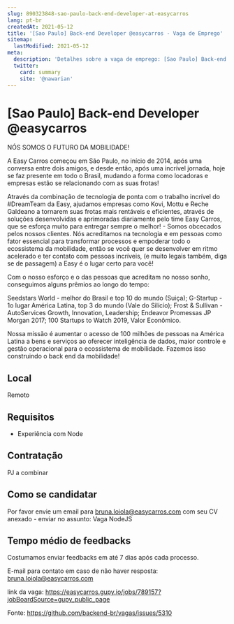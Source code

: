 ```yaml
---
slug: 890323848-sao-paulo-back-end-developer-at-easycarros
lang: pt-br
createdAt: 2021-05-12
title: '[Sao Paulo] Back-end Developer @easycarros - Vaga de Emprego'
sitemap:
  lastModified: 2021-05-12
meta:
  description: 'Detalhes sobre a vaga de emprego: [Sao Paulo] Back-end Developer @easycarros'
  twitter:
    card: summary
    site: '@nawarian'
---
```


# [Sao Paulo] Back-end Developer @easycarros

NÓS SOMOS O FUTURO DA MOBILIDADE!

A Easy Carros começou em São Paulo, no início de 2014, após uma conversa entre dois amigos, e desde então, após uma incrível jornada, hoje se faz presente em todo o Brasil, mudando a forma como locadoras e empresas estão se relacionando com as suas frotas!

Através da combinação de tecnologia de ponta com o trabalho incrível do #DreamTeam da Easy, ajudamos empresas como Kovi, Mottu e Reche Galdeano a tornarem suas frotas mais rentáveis e eficientes, através de soluções desenvolvidas e aprimoradas diariamente pelo time Easy Carros, que se esforça muito para entregar sempre o melhor! - Somos obcecados pelos nossos clientes.
Nós acreditamos na tecnologia e em pessoas como fator essencial para transformar processos e empoderar todo o ecossistema da mobilidade, então se você quer se desenvolver em ritmo acelerado e ter contato com pessoas incríveis, (e muito legais também, diga se de passagem) a Easy é o lugar certo para você!

Com o nosso esforço e o das pessoas que acreditam no nosso sonho, conseguimos alguns prêmios ao longo do tempo:

Seedstars World - melhor do Brasil e top 10 do mundo (Suiça);
G-Startup - 1o lugar América Latina, top 3 do mundo (Vale do Silício);
Frost & Sullivan - AutoServices Growth, Innovation, Leadership;
Endeavor Promessas JP Morgan 2017;
100 Startups to Watch 2019, Valor Econômico.


Nossa missão é aumentar o acesso de 100 milhões de pessoas na América Latina a bens e serviços ao oferecer inteligência de dados, maior controle e gestão operacional para o ecossistema de mobilidade. Fazemos isso construindo o back end da mobilidade!


## Local
Remoto

## Requisitos
- Experiência com Node

## Contratação

PJ a combinar

## Como se candidatar

Por favor envie um email para bruna.loiola@easycarros.com com seu CV anexado - enviar no assunto: Vaga NodeJS

## Tempo médio de feedbacks

Costumamos enviar feedbacks em até 7 dias após cada processo.

E-mail para contato em caso de não haver resposta: bruna.loiola@easycarros.com

link da vaga:  https://easycarros.gupy.io/jobs/789157?jobBoardSource=gupy_public_page



Fonte: https://github.com/backend-br/vagas/issues/5310